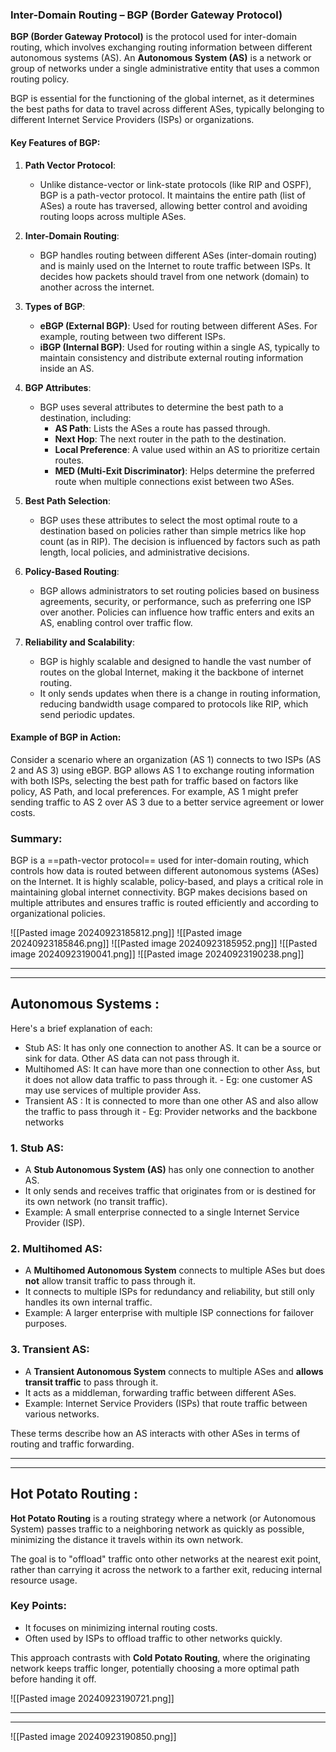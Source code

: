 
### Inter-Domain Routing – BGP (Border Gateway Protocol)

**BGP (Border Gateway Protocol)** is the protocol used for inter-domain routing, which involves exchanging routing information between different autonomous systems (AS). An **Autonomous System (AS)** is a network or group of networks under a single administrative entity that uses a common routing policy.

BGP is essential for the functioning of the global internet, as it determines the best paths for data to travel across different ASes, typically belonging to different Internet Service Providers (ISPs) or organizations.

#### Key Features of BGP:

1. **Path Vector Protocol**:
   - Unlike distance-vector or link-state protocols (like RIP and OSPF), BGP is a path-vector protocol. It maintains the entire path (list of ASes) a route has traversed, allowing better control and avoiding routing loops across multiple ASes.

2. **Inter-Domain Routing**:
   - BGP handles routing between different ASes (inter-domain routing) and is mainly used on the Internet to route traffic between ISPs. It decides how packets should travel from one network (domain) to another across the internet.

3. **Types of BGP**:
   - **eBGP (External BGP)**: Used for routing between different ASes. For example, routing between two different ISPs.
   - **iBGP (Internal BGP)**: Used for routing within a single AS, typically to maintain consistency and distribute external routing information inside an AS.

4. **BGP Attributes**:
   - BGP uses several attributes to determine the best path to a destination, including:
     - **AS Path**: Lists the ASes a route has passed through.
     - **Next Hop**: The next router in the path to the destination.
     - **Local Preference**: A value used within an AS to prioritize certain routes.
     - **MED (Multi-Exit Discriminator)**: Helps determine the preferred route when multiple connections exist between two ASes.

5. **Best Path Selection**:
   - BGP uses these attributes to select the most optimal route to a destination based on policies rather than simple metrics like hop count (as in RIP). The decision is influenced by factors such as path length, local policies, and administrative decisions.

6. **Policy-Based Routing**:
   - BGP allows administrators to set routing policies based on business agreements, security, or performance, such as preferring one ISP over another. Policies can influence how traffic enters and exits an AS, enabling control over traffic flow.

7. **Reliability and Scalability**:
   - BGP is highly scalable and designed to handle the vast number of routes on the global Internet, making it the backbone of internet routing.
   - It only sends updates when there is a change in routing information, reducing bandwidth usage compared to protocols like RIP, which send periodic updates.

#### Example of BGP in Action:

Consider a scenario where an organization (AS 1) connects to two ISPs (AS 2 and AS 3) using eBGP. BGP allows AS 1 to exchange routing information with both ISPs, selecting the best path for traffic based on factors like policy, AS Path, and local preferences. For example, AS 1 might prefer sending traffic to AS 2 over AS 3 due to a better service agreement or lower costs.

### Summary:
BGP is a ==path-vector protocol== used for inter-domain routing, which controls how data is routed between different autonomous systems (ASes) on the Internet. It is highly scalable, policy-based, and plays a critical role in maintaining global internet connectivity. BGP makes decisions based on multiple attributes and ensures traffic is routed efficiently and according to organizational policies.

![[Pasted image 20240923185812.png]]
![[Pasted image 20240923185846.png]]
![[Pasted image 20240923185952.png]]
![[Pasted image 20240923190041.png]]
![[Pasted image 20240923190238.png]]



<hr><hr>

## Autonomous Systems :

Here's a brief explanation of each:
- Stub AS: It has only one connection to another AS. It can be a source or sink for data. Other AS data can not pass through it.
- Multihomed AS: It can have more than one connection to other Ass, but it does not allow data traffic to pass through it. - Eg: one customer AS may use services of multiple provider Ass.
- Transient AS : It is connected to more than one other AS and also allow the traffic to pass through it - Eg: Provider networks and the backbone networks
### 1. **Stub AS**:
   - A **Stub Autonomous System (AS)** has only one connection to another AS.
   - It only sends and receives traffic that originates from or is destined for its own network (no transit traffic).
   - Example: A small enterprise connected to a single Internet Service Provider (ISP).

### 2. **Multihomed AS**:
   - A **Multihomed Autonomous System** connects to multiple ASes but does **not** allow transit traffic to pass through it.
   - It connects to multiple ISPs for redundancy and reliability, but still only handles its own internal traffic.
   - Example: A larger enterprise with multiple ISP connections for failover purposes.

### 3. **Transient AS**:
   - A **Transient Autonomous System** connects to multiple ASes and **allows transit traffic** to pass through it.
   - It acts as a middleman, forwarding traffic between different ASes.
   - Example: Internet Service Providers (ISPs) that route traffic between various networks.

These terms describe how an AS interacts with other ASes in terms of routing and traffic forwarding.

<hr><hr>


## Hot Potato Routing :

**Hot Potato Routing** is a routing strategy where a network (or Autonomous System) passes traffic to a neighboring network as quickly as possible, minimizing the distance it travels within its own network.

The goal is to "offload" traffic onto other networks at the nearest exit point, rather than carrying it across the network to a farther exit, reducing internal resource usage.

### Key Points:
- It focuses on minimizing internal routing costs.
- Often used by ISPs to offload traffic to other networks quickly.
  
This approach contrasts with **Cold Potato Routing**, where the originating network keeps traffic longer, potentially choosing a more optimal path before handing it off.

![[Pasted image 20240923190721.png]]

<hr><hr>

![[Pasted image 20240923190850.png]]


